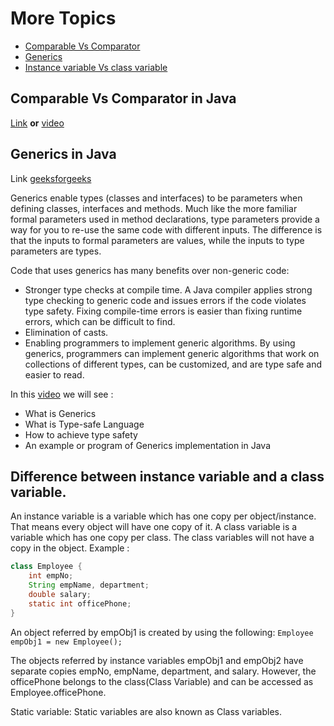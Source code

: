 
# More Topics

- [Comparable Vs Comparator](#comparable-vs-comparator-in-java)
- [Generics](#generics-in-java)
- [Instance variable Vs class variable](#difference-between-instance-variable-and-class-variable)

## Comparable Vs Comparator in Java

[Link](https://www.geeksforgeeks.org/comparable-vs-comparator-in-java/)
 **or**
[video](https://www.youtube.com/watch?v=oAp4GYprVHM)

## Generics in Java

Link [geeksforgeeks](https://www.geeksforgeeks.org/generics-in-java/)

Generics enable types (classes and interfaces) to be parameters when defining classes, interfaces and methods.
Much like the more familiar formal parameters used in method declarations, type parameters provide a way for you to re-use the same code with different inputs.
The difference is that the inputs to formal parameters are values, while the inputs to type parameters are types.

Code that uses generics has many benefits over non-generic code:

- Stronger type checks at compile time.
A Java compiler applies strong type checking to generic code and issues errors if the code violates type safety.
Fixing compile-time errors is easier than fixing runtime errors, which can be difficult to find.
- Elimination of casts.
- Enabling programmers to implement generic algorithms.
By using generics, programmers can implement generic algorithms that work on collections of different types, can be customized, and are type safe and easier to read.

In this [video](https://www.youtube.com/watch?v=XMvznsY02Mk) we will see :

- What is Generics
- What is Type-safe Language
- How to achieve type safety
- An example or program of Generics implementation in Java

## Difference between instance variable and a class variable.

An instance variable is a variable which has one copy per object/instance. That means every object will have one copy of it.
A class variable is a variable which has one copy per class. The class variables will not have a copy in the object.
Example :

```java
class Employee {
    int empNo;
    String empName, department;
    double salary;
    static int officePhone;
}
```

An object referred by empObj1 is created by using the following:
```Employee empObj1 = new Employee();```

The objects referred by instance variables empObj1 and empObj2 have separate copies empNo, empName, department, and salary. However, the officePhone belongs to the class(Class Variable) and can be accessed as Employee.officePhone.

Static variable: Static variables are also known as Class variables.

